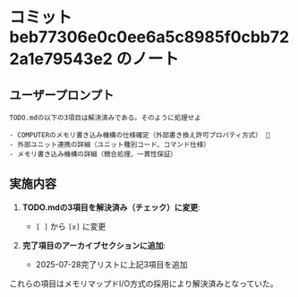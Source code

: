 # コミット beb77306e0c0ee6a5c8985f0cbb722a1e79543e2 のノート

## ユーザープロンプト

```
TODO.mdの以下の3項目は解決済みである。そのように処理せよ

- COMPUTERのメモリ書き込み機構の仕様確定（外部書き換え許可プロパティ方式） 📝
- 外部ユニット連携の詳細（ユニット種別コード、コマンド仕様）
- メモリ書き込み機構の詳細（競合処理、一貫性保証）
```

## 実施内容

1. **TODO.mdの3項目を解決済み（チェック）に変更**:
   - `[ ]` から `[x]` に変更

2. **完了項目のアーカイブセクションに追加**:
   - 2025-07-28完了リストに上記3項目を追加

これらの項目はメモリマップドI/O方式の採用により解決済みとなっていた。
